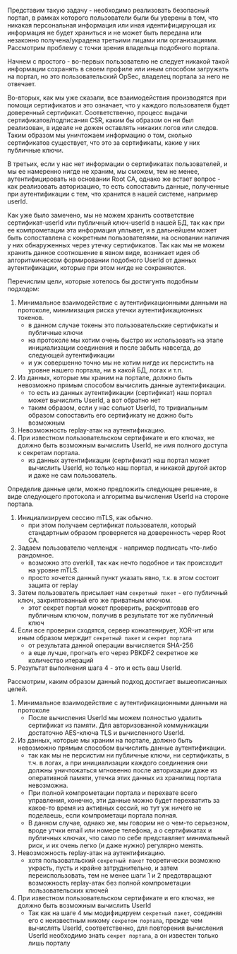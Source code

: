 Представим такую задачу - необходимо реализовать безопасный портал, в рамках которого пользователи были бы уверены
в том, что никакая персональная информация или иная идентифицирующая их информация не будет храниться и не может быть передана
или незаконно получена/украдена третьими лицами или организациями.
Рассмотрим проблему с точки зрения владельца подобного портала.

Начнем с простого - во-первых пользователю не следует никакой такой информации сохранять в своем профиле или иным
способом загружать на портал, но это пользовательский OpSec, владелец портала за него не отвечает.

Во-вторых, как мы уже сказали, все взаимодействия производятся при помощи сертификатов и это означает, что у каждого
пользователя будет доверенный сертификат. Соответственно, процесс выдачи сертификатов/подписания CSR, каким бы образом
он ни был реализован, в идеале не дожен оставлять никаких логов или следов. Таким образом мы уничтожаем информацию о том,
сколько сертификатов существует, что это за сертификаты, какие у них публичные ключи.

В третьих, если у нас нет информации о сертификатах пользователей, и мы ее намеренно нигде не храним, мы сможем, тем не
менее, аутентифицировать на основании Root CA, однако же встает вопрос - как реализовать авторизацию, то есть сопоставить данные, полученные
при аутентификации с тем, что хранится в нашей системе, например userId.

Как уже было замечено, мы не можем хранить соответствие сертификат-userId или публичный ключ-userId в нашей БД, так как при ее компрометации
эта информация уплывет, и в дальнейшем может быть сопоставлена с кокретным пользователями, на основании наличия у них
обнаруженных через утечку сертификатов. Так как мы не можем хранить данное соотношение в явном виде, возникает идея об алгоритмическом
формировании подобного UserId от данных аутентификации, которые при этом нигде не сохраняются.

Перечислим цели, которые хотелось бы достигунть подобным подходом:
1. Минимальное взаимодействие с аутентификационными данными на протоколе, минимизация риска утечки аутентификационных токенов.
    - в данном случае токены это пользовательские сертификаты и публичные ключи
    - на протоколе мы хотим очень быстро их использовать на этапе инициализации соединения и после забыть навсегда, до следующей аутентификации
    - и уж совершенно точно мы не хотим нигде их персистить на уровне нашего портала, ни в какой БД, логах и т.п.
2. Из данных, которые мы храним на портале, должно быть невозможно прямым способом вычислить данные аутентификации.
    - то есть из данных аутентификации (сертификат) наш портал может вычислить UserId, а вот обратно нет
    - таким образом, если у нас сольют UserId, то тривиальным образом сопоставить его сертификату не дожно быть возможным
3. Невозможность replay-атак на аутентификацию.
4. При известном пользовательском сертификате и его ключах, не должно быть возможным вычислить UserId, не имя полного
доступа к секретам портала.
    - из данных аутентификации (сертификат) наш портал может вычислить UserId, но только наш портал, и никакой другой
    актор и даже не сам пользователь.

Определив данные цели, можно предложить следующее решение, в виде следующего протокола и алгоритма вычисления UserId на стороне портала.

1. Инициализируем сессию mTLS, как обычно.
   - при этом получаем сертификат пользователя, который стандартным образом проверяется на доверенность черер Root CA.
2. Задаем пользователю челлендж - например подписать что-либо рандомное.
   - возможно это overkill, так как нечто подобное и так происходит на уровне mTLS.
   - просто хочется данный пункт указать явно, т.к. в этом состоит защита от replay
3. Затем пользователь присылает нам `секретный пакет` - его публичный ключ, закриптованный его же приватным ключом.
   - этот секрет портал может проверить, раскриптовав его публичным ключом, получив в результате тот же публичный ключ
4. Если все проверки сходятся, сервер конкатенирует, XOR-ит или иным образом мерждит `секретный пакет` и `секрет портала`
   - от результата данной операции вычисляется SHA-256
   - а еще лучше, прогнать его через PBKDF2 секретное же количество итераций
5. Результат выполнения шага 4 - это и есть ваш UserId.

Рассмотрим, каким образом данный подход достигает вышеописанных целей.
1. Минимальное взаимодействие с аутентификационными данными на протоколе
   - После вычисления UserId мы можем полностью удалить сертификат из памяти. Для авторизованной коммуникации 
достаточно AES-ключа TLS и вычисленного UserId.
2. Из данных, которые мы храним на портале, должно быть невозможно прямым способом вычислить данные аутентификации.
   - так как мы не персистим ни публичные ключи, ни сертификаты, в т.ч. в логах, а при инициализации каждого соединения 
они должны уничтожаться мгновенно после авторизации даже из оперативной памяти, утечка этих данных из хранилищ портала невозможна.
   - При полной компрометации портала и перехвате всего управления, конечно, эти данные можно будет перехватить за какое-то 
время из активных сессий, но тут уж ничего не поделаешь, если компрометаци портала полная.
   - В данном случае, однако же, мы говорим не о чем-то серьезном, вроде утчки email или номере телефона, а о 
сертификатах и публичных ключах, что само по себе представляет минимальный риск, и их очень легко (и даже нужно) регулярно менять.
3. Невозможность replay-атак на аутентификацию.
   - хотя пользоватльский `секретный пакет` теоретически возможно украсть, пусть и крайне затруднительно, и затем 
переиспользовать, тем не менее шаги 1 и 2 предотвращают возможность replay-атак без полной компрометации 
пользовательских ключей 
4. При известном пользовательском сертификате и его ключах, не должно быть возможным вычислить UserId
   - Так как на шаге 4 мы модифицируем `секретный пакет`, соединяя его с неизвестным никому `секретом портала`, прежде 
чем вычислять UserId, соответственно, для повторения вычисления UserId необходимо знать `секрет портала`, а он известен 
только лишь порталу
